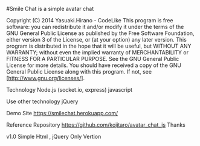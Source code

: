 #Smile Chat is a simple avatar chat

Copyright (C) 2014 Yasuaki.Hirano - CodeLike This program is free software: you can redistribute it and/or modify it under the terms of the GNU General Public License as published by the Free Software Foundation, either version 3 of the License, or (at your option) any later version. This program is distributed in the hope that it will be useful, but WITHOUT ANY WARRANTY; without even the implied warranty of MERCHANTABILITY or FITNESS FOR A PARTICULAR PURPOSE. See the GNU General Public License for more details. You should have received a copy of the GNU General Public License along with this program. If not, see [http://www.gnu.org/licenses/].

Technology
Node.js (socket.io, express)
javascript

Use other technology 
jQuery

Demo Site
https://smilechat.herokuapp.com/

Reference Repository
https://github.com/kojitaro/avatar_chat_js
Thanks

v1.0 Simple
Html , jQuery Only Vertion
